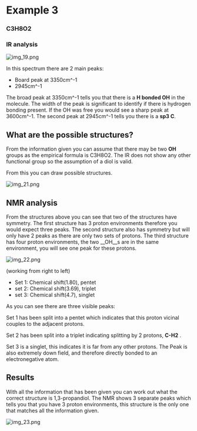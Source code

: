 # Example 3 
### C3H8O2

### IR analysis

![img_19.png](https://live.staticflickr.com/65535/52534479321_512ba78688_z.jpg)

In this spectrum there are 2 main peaks:

* Board peak at 3350cm^-1
* 2945cm^-1

The broad peak at 3350cm^-1 tells you that there is a  __H bonded OH__ in the molecule.
The width of the peak is significant to identify if there is hydrogen bonding present. If the 
OH was free you would see a sharp peak at 3600cm^-1.
The second peak at 2945cm^-1 tells you there is a __sp3 C__. 

## What are the possible structures?

From the information given you can assume that there may be two __OH__ groups as the empirical formula
is C3H8O2. The IR does not show any other functional group so the assumption of a diol is valid.

From this you can draw possible structures. 

![img_21.png](https://live.staticflickr.com/65535/52534009542_209eb3e77f_z.jpg)

## NMR analysis

From the structures above you can see that two of the structures have symmetry. The first structure has 3 proton environments 
therefore you would expect three peaks. The second structure also has symmetry but will only have 2 peaks as there are only 
two sets of protons. The third structure has four proton environments, the two __OH__s are in the same environment,
you will see one peak for these protons. 

![img_22.png](https://live.staticflickr.com/65535/52534009862_038b4a40f6_z.jpg)

(working from right to left)

* Set 1: Chemical shift(1.80), pentet
* set 2: Chemical shift(3.69), triplet
* set 3: Chemical shift(4.7), singlet

As you can see there are three visible  peaks:

Set 1 has been split into a pentet which indicates that this proton vicinal couples to the adjacent protons.  

Set 2 has been split into a triplet indicating splitting by 2 protons, __C-H2__ .

Set 3 is a singlet, this indicates it is far from any other protons. The Peak is also extremely down field, and therefore directly bonded 
to an electronegative atom. 

## Results

With all the information that has been given you can work out what the correct structure is 1,3-propandiol. The NMR shows 3 separate 
peaks which tells you that you have 3 proton environments, this structure is the only one that matches all the information given.


![img_23.png](https://live.staticflickr.com/65535/52534480411_1b1b7cc4a4_n.jpg)






